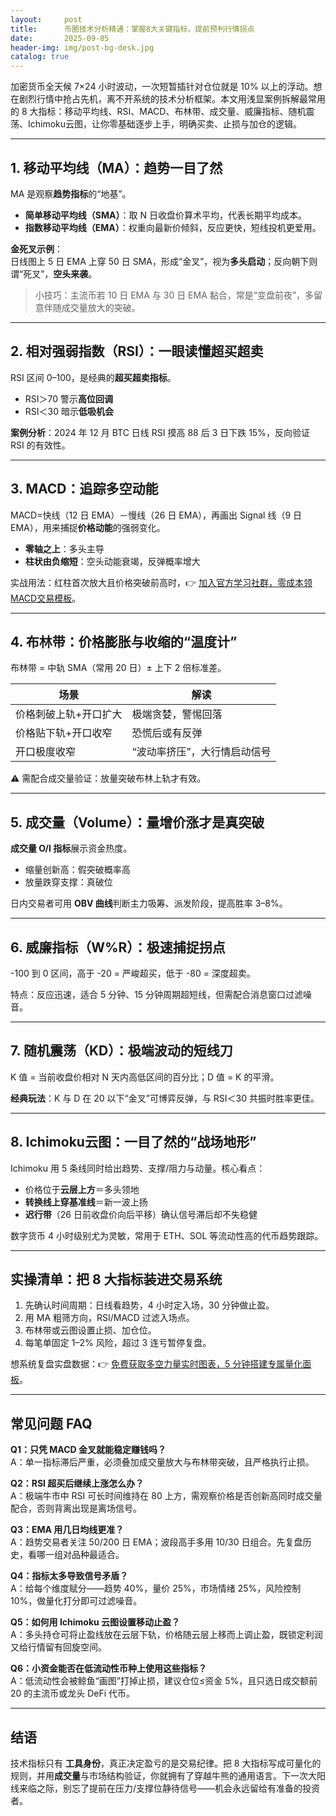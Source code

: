 ```yaml
---
layout:     post
title:      币圈技术分析精通：掌握8大关键指标，提前预判行情拐点
date:       2025-09-05
header-img: img/post-bg-desk.jpg
catalog: true
---
```


加密货币全天候 7×24 小时波动，一次短暂插针对仓位就是 10% 以上的浮动。想在剧烈行情中抢占先机，离不开系统的技术分析框架。本文用浅显案例拆解最常用的 8 大指标：移动平均线、RSI、MACD、布林带、成交量、威廉指标、随机震荡、Ichimoku云图，让你零基础逐步上手，明确买卖、止损与加仓的逻辑。

---

## 1. 移动平均线（MA）：趋势一目了然  
MA 是观察**趋势指标**的“地基”。  

- **简单移动平均线（SMA）**：取 N 日收盘价算术平均，代表长期平均成本。  
- **指数移动平均线（EMA）**：权重向最新价倾斜，反应更快，短线投机更爱用。

**金死叉示例**：  
日线图上 5 日 EMA 上穿 50 日 SMA，形成“金叉”，视为**多头启动**；反向朝下则谓“死叉”，**空头来袭**。  

> 小技巧：主流币若 10 日 EMA 与 30 日 EMA 黏合，常是“变盘前夜”，多留意伴随成交量放大的突破。

---

## 2. 相对强弱指数（RSI）：一眼读懂超买超卖  
RSI 区间 0–100，是经典的**超买超卖指标**。  

- RSI＞70 警示**高位回调**  
- RSI＜30 暗示**低吸机会**  

**案例分析**：2024 年 12 月 BTC 日线 RSI 摸高 88 后 3 日下跌 15%，反向验证 RSI 的有效性。

---

## 3. MACD：追踪多空动能  
MACD=快线（12 日 EMA）－慢线（26 日 EMA），再画出 Signal 线（9 日 EMA），用来捕捉**价格动能**的强弱变化。  

- **零轴之上**：多头主导  
- **柱状由负缩短**：空头动能衰竭，反弹概率增大  

实战用法：红柱首次放大且价格突破前高时，👉 [加入官方学习社群，零成本领MACD交易模板](https://okxdog.com/)。

---

## 4. 布林带：价格膨胀与收缩的“温度计”  
布林带 = 中轨 SMA（常用 20 日）± 上下 2 倍标准差。  

| 场景 | 解读 |
|---|---|
| 价格刺破上轨+开口扩大 | 极端贪婪，警惕回落 |
| 价格贴下轨+开口收窄 | 恐慌后或有反弹 |
| 开口极度收窄 | “波动率挤压”，大行情启动信号 |

⚠️ 需配合成交量验证：放量突破布林上轨才有效。

---

## 5. 成交量（Volume）：量增价涨才是真突破  
**成交量 O/I 指标**展示资金热度。  

- 缩量创新高：假突破概率高  
- 放量跌穿支撑：真破位  

日内交易者可用 **OBV 曲线**判断主力吸筹、派发阶段，提高胜率 3–8%。

---

## 6. 威廉指标（W%R）：极速捕捉拐点  
-100 到 0 区间，高于 -20 = 严峻超买，低于 -80 = 深度超卖。  

特点：反应迅速，适合 5 分钟、15 分钟周期超短线，但需配合消息窗口过滤噪音。

---

## 7. 随机震荡（KD）：极端波动的短线刀  
K 值 = 当前收盘价相对 N 天内高低区间的百分比；D 值 = K 的平滑。  

**经典玩法**：K 与 D 在 20 以下“金叉”可博弈反弹，与 RSI＜30 共振时胜率更佳。

---

## 8. Ichimoku云图：一目了然的“战场地形”  
Ichimoku 用 5 条线同时给出趋势、支撑/阻力与动量。核心看点：  

- 价格位于**云层上方**＝多头领地  
- **转换线上穿基准线**＝新一波上扬  
- **迟行带**（26 日前收盘价向后平移）确认信号滞后却不失稳健  

数字货币 4 小时级别尤为灵敏，常用于 ETH、SOL 等流动性高的代币趋势跟踪。

---

## 实操清单：把 8 大指标装进交易系统

1. 先确认时间周期：日线看趋势，4 小时定入场，30 分钟做止盈。  
2. 用 MA 粗筛方向，RSI/MACD 过滤入场点。  
3. 布林带或云图设置止损、加仓位。  
4. 每笔单固定 1–2% 风险，超过 3 连亏暂停复盘。  

想系统复盘实盘数据：👉 [免费获取多空力量实时图表，5 分钟搭建专属量化面板](https://okxdog.com/)。

---

## 常见问题 FAQ

**Q1：只凭 MACD 金叉就能稳定赚钱吗？**  
A：单一指标滞后严重，必须叠加成交量放大与布林带突破，且严格执行止损。

**Q2：RSI 超买后继续上涨怎么办？**  
A：极端牛市中 RSI 可长时间维持在 80 上方，需观察价格是否创新高同时成交量配合，否则背离出现是离场信号。

**Q3：EMA 用几日均线更准？**  
A：趋势交易者关注 50/200 日 EMA；波段高手多用 10/30 日组合。先复盘历史，看哪一组对品种最适合。

**Q4：指标太多导致信号矛盾？**  
A：给每个维度赋分——趋势 40%，量价 25%，市场情绪 25%，风险控制 10%，做量化打分即可过滤噪音。

**Q5：如何用 Ichimoku 云图设置移动止盈？**  
A：多头持仓可将止盈线放在云层下轨，价格随云层上移而上调止盈，既锁定利润又给行情留有回旋空间。

**Q6：小资金能否在低流动性币种上使用这些指标？**  
A：低流动性会被鲸鱼“画图”打掉止损，建议仓位≤资金 5%，且只选日成交额前 20 的主流币或龙头 DeFi 代币。

---

## 结语  
技术指标只有 **工具身份**，真正决定盈亏的是交易纪律。把 8 大指标写成可量化的规则，并用**成交量**与市场结构验证，你就拥有了穿越牛熊的通用语言。下一次大阳线来临之际，别忘了提前在压力/支撑位静待信号——机会永远留给有准备的投资者。